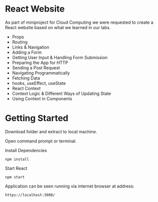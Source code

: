 # React Website

As part of miniproject for Cloud Computing we were requested to create a React website based on what we learned in our labs.

- Props
- Routing
- Links & Navigation
- Adding a Form
- Getting User Input & Handling Form Submission
- Preparing the App for HTTP
- Sending a Post Request
- Navigating Programmatically
- Fetching Data
- hooks, useEffect, useState
- React Context
- Context Logic & Different Ways of Updating State
- Using Context in Components

# Getting Started
Download folder and extract to local machine.

Open command prompt or terminal.

Install Dependencies

```
npm install
```
Start React
```
npm start
```
Application can be seen running via internet browser at address:
```
https://localhost:3000/
```
